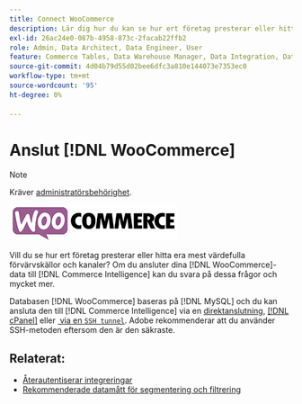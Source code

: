 ```yaml
---
title: Connect WooCommerce
description: Lär dig hur du kan se hur ert företag presterar eller hitta era mest värdefulla förvärvskällor och kanaler.
exl-id: 26ac24e0-087b-4958-873c-2facab22ffb2
role: Admin, Data Architect, Data Engineer, User
feature: Commerce Tables, Data Warehouse Manager, Data Integration, Data Import/Export
source-git-commit: 4d04b79d55d02bee6dfc3a810e144073e7353ec0
workflow-type: tm+mt
source-wordcount: '95'
ht-degree: 0%

---
```


# Anslut [!DNL WooCommerce]

>[!NOTE]
>
>Kräver [administratörsbehörighet](../../../administrator/user-management/user-management.md).

![WooCommerce-logotyp](../../../assets/WooCommerce-Logo.jpg)

Vill du se hur ert företag presterar eller hitta era mest värdefulla förvärvskällor och kanaler? Om du ansluter dina [!DNL WooCommerce]-data till [!DNL Commerce Intelligence] kan du svara på dessa frågor och mycket mer.

Databasen [!DNL WooCommerce] baseras på [!DNL MySQL] och du kan ansluta den till [!DNL Commerce Intelligence] via en [direktanslutning](../integrations/mysql-via-a-direct-connection.md), [[!DNL cPanel]](../integrations/mysql-via-cpanel.md) eller [&#x200B; via en `SSH tunnel`](../integrations/mysql-via-ssh-tunnel.md). Adobe rekommenderar att du använder SSH-metoden eftersom den är den säkraste.

## Relaterat:

* [Återautentiserar integreringar](https://experienceleague.adobe.com/docs/commerce-knowledge-base/kb/how-to/mbi-reauthenticating-integrations.html)
* [Rekommenderade datamått för segmentering och filtrering](../../../best-practices/segment-filter.md)
